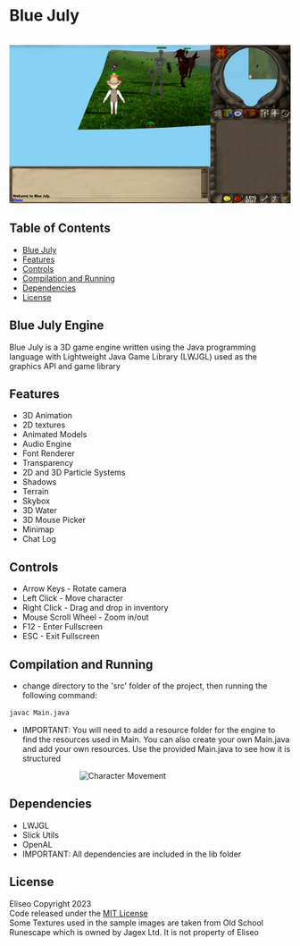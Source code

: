 # Blue July
&emsp; &emsp; &emsp; &emsp; &emsp; &emsp; &emsp;
![Combat](sample_gameplay/sample1.gif)

## Table of Contents
- [Blue July](#blue-july-engine)
- [Features](#features)
- [Controls](#controls)
- [Compilation and Running](#compilation-and-running)
- [Dependencies](#dependencies)
- [License](#license)

## Blue July Engine
Blue July is a 3D game engine written using the Java programming language
with Lightweight Java Game Library (LWJGL) used as the graphics API and
game library 

## Features
* 3D Animation
* 2D textures
* Animated Models
* Audio Engine
* Font Renderer
* Transparency
* 2D and 3D Particle Systems
* Shadows
* Terrain
* Skybox
* 3D Water
* 3D Mouse Picker
* Minimap
* Chat Log

## Controls
* Arrow Keys - Rotate camera
* Left Click - Move character
* Right Click - Drag and drop in inventory
* Mouse Scroll Wheel - Zoom in/out
* F12 - Enter Fullscreen
* ESC - Exit Fullscreen

## Compilation and Running
* change directory to the 'src' folder of the project,
  then running the following command:

```sh
javac Main.java
```

* IMPORTANT: You will need to add a resource folder for
the engine to find the resources used in Main.
You can also create your own Main.java and add your own resources.
Use the provided Main.java to see how it is structured

&emsp; &emsp; &emsp; &emsp; &emsp; &emsp; &emsp;
![Character Movement](sample_gameplay/sample2.gif)

## Dependencies
* LWJGL
* Slick Utils
* OpenAL
* IMPORTANT: All dependencies are included in the lib folder

## License
Eliseo Copyright 2023
<br>
Code released under the [MIT License](LICENSE)
<br>
Some Textures used in the sample images are taken from Old School Runescape
which is owned by Jagex Ltd. It is not property of Eliseo
